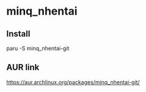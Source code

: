 # minq_nhentai

## Install
paru -S minq_nhentai-git

## AUR link
https://aur.archlinux.org/packages/minq_nhentai-git/
